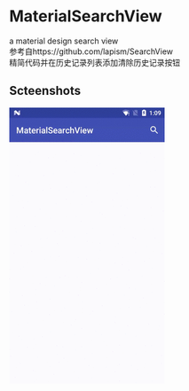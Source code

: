 # MaterialSearchView
a material design search view  
参考自https://github.com/lapism/SearchView  
精简代码并在历史记录列表添加清除历史记录按钮
 
Scteenshots
-------------------------- 

![image](https://github.com/XYScience/MaterialSearchView/raw/master/screenshot/material-searchview.gif)
 
